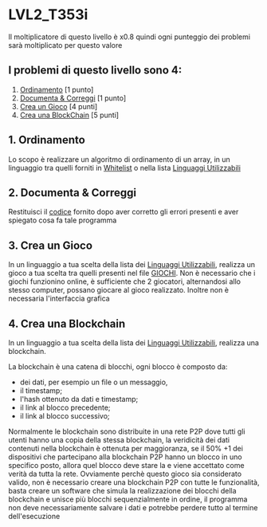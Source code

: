 # LVL2_T353i
Il moltiplicatore di questo livello è x0.8 quindi ogni punteggio dei problemi sarà moltiplicato per questo valore
## I problemi di questo livello sono 4:
1. [Ordinamento](Ordinamento/) [1 punto]
2. [Documenta & Correggi](Documenta/) [1 punto]
3. [Crea un Gioco](Crea_un_Gioco/) [4 punti]
4. [Crea una BlockChain](Crea_una_Blockchain/) [5 punti]

## 1. Ordinamento
Lo scopo è realizzare un algoritmo di ordinamento di un array, in un linguaggio tra quelli forniti in [Whitelist](/WHITELIST.md) o nella lista [Linguaggi Utilizzabili](/LINGUAGGI_UTILIZZABILI.md)

## 2. Documenta & Correggi
Restituisci il [codice](Documenta/BuggedSourceCode.c) fornito dopo aver corretto gli errori presenti e aver spiegato cosa fa tale programma

## 3. Crea un Gioco
In un linguaggio a tua scelta della lista dei [Linguaggi Utilizzabili](/LINGUAGGI_UTILIZZABILI.md), realizza un gioco a tua scelta tra quelli presenti nel file [GIOCHI](/GIOCHI.md). Non è necessario che i giochi funzionino online, è sufficiente che 2 giocatori, alternandosi allo stesso computer, possano giocare al gioco realizzato. Inoltre non è necessaria l'interfaccia grafica

## 4. Crea una Blockchain
In un linguaggio a tua scelta della lista dei [Linguaggi Utilizzabili](/LINGUAGGI_UTILIZZABILI.md), realizza una blockchain.

La blockchain è una catena di blocchi, ogni blocco è composto da:
* dei dati, per esempio un file o un messaggio,
* il timestamp;
* l'hash ottenuto da dati e timestamp;
* il link al blocco precedente;
* il link al blocco successivo;

Normalmente le blockchain sono distribuite in una rete P2P dove tutti gli utenti hanno una copia della stessa blockchain, la veridicità dei dati contenuti nella blockchain è ottenuta per maggioranza, se il 50% +1 dei dispositivi che partecipano alla blockchain P2P hanno un blocco in uno specifico posto, allora quel blocco deve stare la e viene accettato come verità da tutta la rete.
Ovviamente perchè questo gioco sia considerato valido, non è necessario creare una blockchain P2P con tutte le funzionalità, basta creare un software che simula la realizzazione dei blocchi della blockchain e unisce più blocchi sequenzialmente in ordine, il programma non deve necessariamente salvare i dati e potrebbe perdere tutto al termine dell'esecuzione
